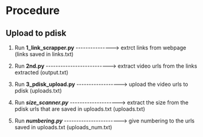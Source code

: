 # Procedure

## Upload to pdisk 

1. Run  **1_link_scrapper.py**   ---------------> extrct links from webpage (links saved in links.txt) 

2. Run  **2nd.py**    --------------------------> extract video urls from the links extracted (output.txt)

3. Run  **3_pdisk_upload.py** ------------------> upload the video urls to pdisk (uploads.txt)

4. Run  ***size_scanner.py*** --------------------> extract the size from the pdisk urls that are saved in uploads.txt (uploads.txt)

5. Run  ***numbering.py*** -----------------------> give numbering to the urls saved in uploads.txt (uploads_num.txt)